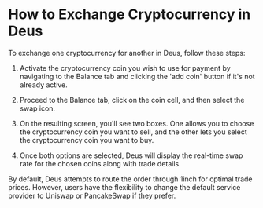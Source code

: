 # How to Exchange Cryptocurrency in Deus

To exchange one cryptocurrency for another in Deus, follow these steps:

1. Activate the cryptocurrency coin you wish to use for payment by navigating to the Balance tab and clicking the 'add coin' button if it's not already active.

2. Proceed to the Balance tab, click on the coin cell, and then select the swap icon.

3. On the resulting screen, you'll see two boxes. One allows you to choose the cryptocurrency coin you want to sell, and the other lets you select the cryptocurrency coin you want to buy.

4. Once both options are selected, Deus will display the real-time swap rate for the chosen coins along with trade details.

By default, Deus attempts to route the order through 1inch for optimal trade prices. However, users have the flexibility to change the default service provider to Uniswap or PancakeSwap if they prefer.